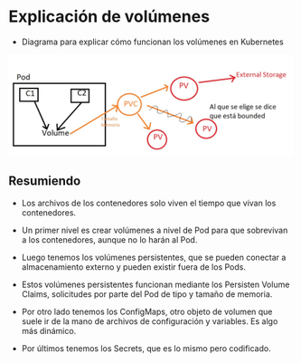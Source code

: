 # Explicación de volúmenes

- Diagrama para explicar cómo funcionan los volúmenes en Kubernetes

![Storage](volumes.jpg)

## Resumiendo

- Los archivos de los contenedores solo viven el tiempo que vivan los contenedores.

- Un primer nivel es crear volúmenes a nivel de Pod para que sobrevivan a los contenedores, aunque no lo harán al Pod.

- Luego tenemos los volúmenes persistentes, que se pueden conectar a almacenamiento externo y pueden existir fuera de los Pods.

- Estos volúmenes persistentes funcionan mediante los Persisten Volume Claims, solicitudes por parte del Pod de tipo y tamaño de memoria.

- Por otro lado tenemos los ConfigMaps, otro objeto de volumen que suele ir de la mano de archivos de configuración  y variables. Es algo más dinámico.

- Por últimos tenemos los Secrets, que es lo mismo pero codificado.

